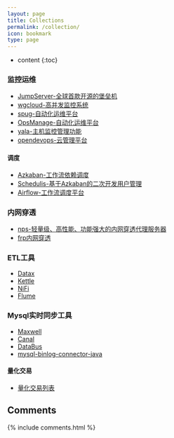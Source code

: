 ```yaml
---
layout: page
title: Collections
permalink: /collection/
icon: bookmark
type: page
---
```


* content
{:toc}

### 监控运维
- [JumpServer-全球首款开源的堡垒机](https://github.com/jumpserver/jumpserver)
- [wgcloud-高并发监控系统](https://github.com/tianshiyeben/wgcloud)
- [spug-自动化运维平台](https://github.com/openspug/spug)
- [OpsManage-自动化运维平台](https://github.com/welliamcao/OpsManage)
- [yala-主机监控管理功能](https://github.com/xl0shk/yala)
- [opendevops-云管理平台](https://github.com/opendevops-cn/opendevops)

#### 调度
- [Azkaban-工作流依赖调度](https://github.com/azkaban/azkaban)
- [Schedulis-基于Azkaban的二次开发用户管理](https://github.com/WeBankFinTech/Schedulis)
- [Airflow-工作流调度平台](https://github.com/apache/airflow)

### 内网穿透
- [nps-轻量级、高性能、功能强大的内网穿透代理服务器](https://github.com/ehang-io/nps)
- [frp内网穿透](https://github.com/fatedier/frp)

### ETL工具
- [Datax](https://github.com/alibaba/DataX)
- [Kettle](https://github.com/pentaho/pentaho-kettle)
- [NiFi](https://github.com/apache/nifi)
- [Flume](https://github.com/V-I-C-T-O-R/flume-ng-sql-source)

### Mysql实时同步工具
- [Maxwell](https://github.com/zendesk/maxwell)
- [Canal](https://github.com/alibaba/canal)
- [DataBus](https://github.com/linkedin/databus)
- [mysql-binlog-connector-java](https://github.com/shyiko/mysql-binlog-connector-java)

#### 量化交易
- [量化交易列表](https://github.com/V-I-C-T-O-R/ToolList/blob/master/subdir/%E9%87%8F%E5%8C%96%E4%BA%A4%E6%98%93.md)

## Comments

{% include comments.html %}
